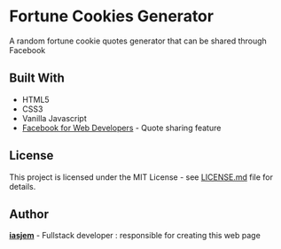 # Fortune Cookies Generator

A random fortune cookie quotes generator that can be shared through Facebook


## Built With

- HTML5
- CSS3
- Vanilla Javascript
- [Facebook for Web Developers](https://developers.facebook.com/docs/web) - Quote sharing feature

## License

This project is licensed under the MIT License - see [LICENSE.md](https://github.com/iasjem/fortune-cookie-generator/blob/master/LICENSE.md) file for details.


## Author

[__iasjem__](https://github.com/iasjem) - Fullstack developer : responsible for creating this web page